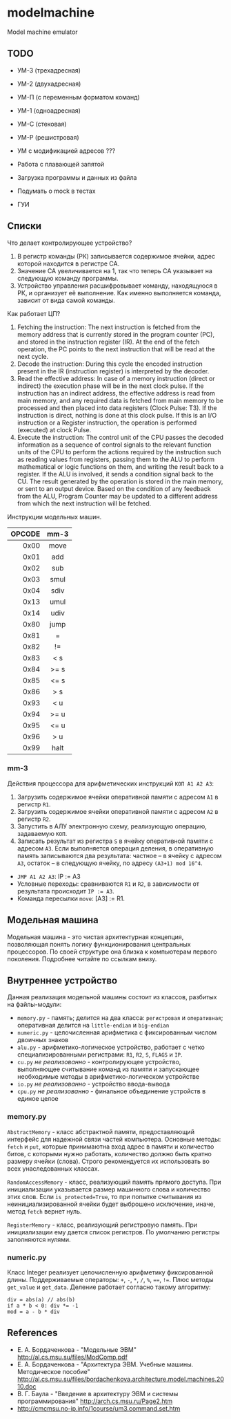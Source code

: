 # modelmachine
Model machine emulator

## TODO

* УМ-3 (трехадресная)
* УМ-2 (двухадресная)
* УМ-П (с переменным форматом команд)
* УМ-1 (одноадресная)
* УМ-С (стековая)
* УМ-Р (решистровая)
* УМ с модификацией адресов ???

* Работа с плавающей запятой
* Загрузка программы и данных из файла
* Подумать о mock в тестах
* ГУИ

## Списки

Что делает контролирующее устройство?

1. В регистр команды (РК) записывается содержимое ячейки, адрес
   которой находится в регистре СА.
2. Значение СА увеличивается на 1, так что теперь СА указывает на
   следующую команду программы.
3. Устройство управления расшифровывает команду, находящуюся в
   РК, и организует её выполнение. Как именно выполняется команда, зависит
   от вида самой команды.

Как работает ЦП?

1. Fetching the instruction: The next instruction is fetched from the memory
   address that is currently stored in the program counter (PC), and stored
   in the instruction register (IR). At the end of the fetch operation,
   the PC points to the next instruction that will be read at the next cycle.
2. Decode the instruction: During this cycle the encoded instruction
   present in the IR (instruction register) is interpreted by the decoder.
3. Read the effective address: In case of a memory instruction
   (direct or indirect) the execution phase will be in the next clock pulse.
   If the instruction has an indirect address, the effective address is read
   from main memory, and any required data is fetched from main memory to be
   processed and then placed into data registers (Clock Pulse: T3).
   If the instruction is direct, nothing is done at this clock pulse.
   If this is an I/O instruction or a Register instruction, the operation
   is performed (executed) at clock Pulse.
4. Execute the instruction: The control unit of the CPU passes
   the decoded information as a sequence of control signals to the relevant
   function units of the CPU to perform the actions required by
   the instruction such as reading values from registers, passing them
   to the ALU to perform mathematical or logic functions on them,
   and writing the result back to a register. If the ALU is involved,
   it sends a condition signal back to the CU. The result generated
   by the operation is stored in the main memory, or sent to an output device.
   Based on the condition of any feedback from the ALU,
   Program Counter may be updated to a different address from which
   the next instruction will be fetched.

Инструкции модельных машин.

|OPCODE|mm-3|
|-----:|:--:|
|  0x00|move|
|  0x01|add |
|  0x02|sub |
|  0x03|smul|
|  0x04|sdiv|
|  0x13|umul|
|  0x14|udiv|
|  0x80|jump|
|  0x81| =  |
|  0x82| != |
|  0x83|< s |
|  0x84|>= s|
|  0x85|<= s|
|  0x86|> s |
|  0x93|< u |
|  0x94|>= u|
|  0x95|<= u|
|  0x96|> u |
|  0x99|halt|


### mm-3

Действия процессора для арифметических инструкций `КОП A1 A2 A3`:

1. Загрузить содержимое ячейки оперативной памяти с адресом `А1` в
   регистр `R1`.
2. Загрузить содержимое ячейки оперативной памяти с адресом `А2` в
   регистр `R2`.
3. Запустить в АЛУ электронную схему, реализующую операцию,
   задаваемую `КОП`.
4. Записать результат из регистра `S` в ячейку оперативной памяти с
   адресом `А3`.
   Если выполняется операция деления, в оперативную память записываются
   два результата: частное – в ячейку с адресом `А3`, остаток – в следующую
   ячейку, по адресу `(А3+1) mod 16^4`.

* `JMP A1 A2 A3`: IP := A3
* Условные переходы: сравниваются `R1` и `R2`, в зависимости от результата
  происходит `IP := A3`.
* Команда пересылки `move`: [A3] := R1.

## Модельная машина

Модельная машина - это чистая архитектурная концепция, позволяющая понять
логику функционирования центральных процессоров. По своей структуре она близка
к компьютерам первого поколения. Подробнее читайте по ссылкам внизу.

## Внутреннее устройство

Данная реализация модельной машины состоит из классов, разбитых на
файлы-модули:

* `memory.py` - память; делится на два класса: `регистровая` и `оперативная`;
  оперативная делится на `little-endian` и `big-endian`
* `numeric.py` - целочисленная арифметика с фиксированным числом двоичных
  знаков
* `alu.py` - арифметико-логическое устройство, работает с четко
  специализированными регистрами: `R1`, `R2`, `S`, `FLAGS` и `IP`.
* `cu.py` *не реализованно* - контролирующее устройство, выполняющее считывание команд из памяти
  и запускающее необходимые методы в арифметико-логическом устройстве
* `io.py` *не реализованно* - устройство ввода-вывода
* `cpu.py` *не реализованно* - финальное объединение устройств в единое целое

### memory.py

`AbstractMemory` - класс абстрактной памяти, предоставляющий интерфейс для
надежной связи частей компьютера. Основные методы: `fetch` и `put`, которые
принимаютна вход адрес в памяти и количество битов, с которыми нужно работать,
количество должно быть кратно размеру ячейки (слова). Строго
рекомендуется их использовать во всех унаследованных классах.

`RandomAccessMemory` - класс, реализующий память прямого доступа. При
инициализации указывается размер машинного слова и количество этих слов. Если
`is_protected=True`, то при попытке считывания из неинициализированной ячейки
будет выброшено исключение, иначе, метод `fetch` вернет нуль.

`RegisterMemory` - класс, реализующий регистровую память. При инициализации
ему дается список регистров. По умолчанию регистры заполняются нулями.

### numeric.py

Класс Integer реализует целочисленную арифметику фиксированной длины.
Поддерживаемые операторы: `+`, `-`, `*`, `/`, `%`, `==`, `!=`. Плюс методы
`get_value` и `get_data`. Деление работает согласно такому алгоритму:

    div = abs(a) // abs(b)
    if a * b < 0: div *= -1
    mod = a - b * div

## References

* E. А. Бордаченкова - "Модельные ЭВМ" <http://al.cs.msu.su/files/ModComp.pdf>
* Е. А. Бордаченкова - "Архитектура ЭВМ. Учебные машины. Методическое пособие"
  <http://al.cs.msu.su/files/bordachenkova.architecture.model.machines.2010.doc>
* В. Г. Баула - "Введение в архитектуру ЭВМ и системы программирования"
  <http://arch.cs.msu.ru/Page2.htm>
* <http://cmcmsu.no-ip.info/1course/um3.command.set.htm>
